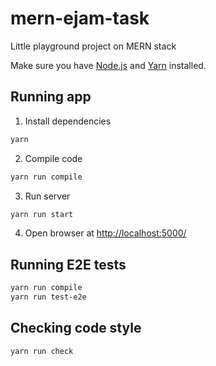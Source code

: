 # mern-ejam-task

Little playground project on MERN stack

Make sure you have [Node.js](http://nodejs.org/) and [Yarn](https://yarnpkg.com/) installed.

## Running app

1. Install dependencies

```sh
yarn
```

2. Compile code

```sh
yarn run compile

```

3. Run server

```sh
yarn run start
```

4. Open browser at [http://localhost:5000/](http://localhost:5000/)

## Running E2E tests

```sh
yarn run compile
yarn run test-e2e
```

## Checking code style

```sh
yarn run check
```

